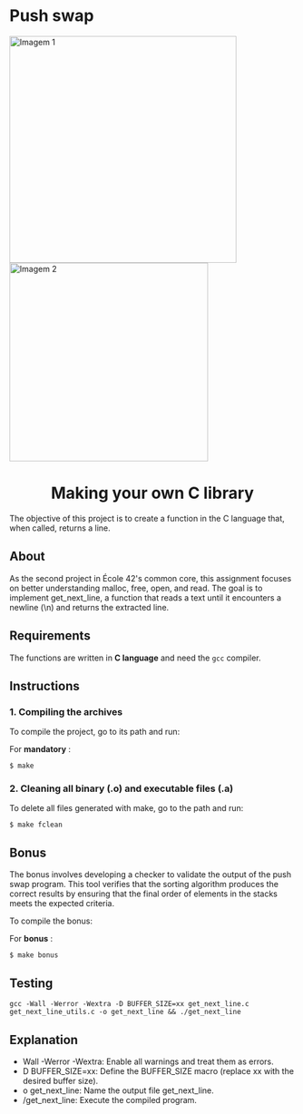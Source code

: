 # Push swap

<!DOCTYPE html>
<html lang="en">
<head>
    <meta charset="UTF-8">
    <meta name="viewport" content="width=device-width, initial-scale=1.0">
</head>
<body>
    <div class="header-container">
        <img src="https://raw.githubusercontent.com/ayogun/42-project-badges/main/covers/cover-get_next_line-bonus.png" width="400" alt="Imagem 1"/>
        <img src="https://media2.giphy.com/media/v1.Y2lkPTc5MGI3NjExcXpnOHI0eWFvcGhmbGZ1NjE2cDgxZjFlbmpqcjJjY2M4OGljYXg2aiZlcD12MV9pbnRlcm5hbF9naWZfYnlfaWQmY3Q9Zw/26ybvVFP7Fnp7F1Mk/giphy.webp" width="350" alt="Imagem 2"/>
    </div>
</body>
</html>


<h1 align="center">Making your own C library</h1>

The objective of this project is to create a function in the C language that, when called, returns a line.

## About
As the second project in École 42's common core, this assignment focuses on better understanding malloc, free, open, and read. The goal is to implement get_next_line, a function that reads a text until it encounters a newline (\n) and returns the extracted line.

## Requirements
The functions are written in __C language__ and need the `gcc` compiler.

## Instructions

### 1. Compiling the archives

To compile the project, go to its path and run:

For __mandatory__ :
```
$ make
```
### 2. Cleaning all binary (.o) and executable files (.a)

To delete all files generated with make, go to the path and run:
```
$ make fclean
```
## Bonus
The bonus involves developing a checker to validate the output of the push swap program. This tool verifies that the sorting algorithm produces the correct results by ensuring that the final order of elements in the stacks meets the expected criteria.

To compile the bonus:

For __bonus__ :
```
$ make bonus
```

## Testing
```
gcc -Wall -Werror -Wextra -D BUFFER_SIZE=xx get_next_line.c get_next_line_utils.c -o get_next_line && ./get_next_line
```

## Explanation

- Wall -Werror -Wextra: Enable all warnings and treat them as errors.
- D BUFFER_SIZE=xx: Define the BUFFER_SIZE macro (replace xx with the desired buffer size).
- o get_next_line: Name the output file get_next_line.
- /get_next_line: Execute the compiled program.
